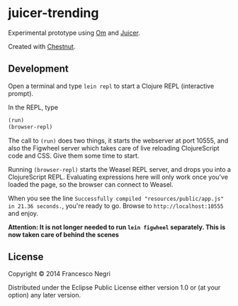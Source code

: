 # juicer-trending

Experimental prototype using [Om](https://github.com/omcljs/om) and
[Juicer](http://docs.bbcnewslabs.co.uk/Juicer-2.html).

Created with [Chestnut](http://plexus.github.io/chestnut/).

## Development

Open a terminal and type `lein repl` to start a Clojure REPL
(interactive prompt).

In the REPL, type

```clojure
(run)
(browser-repl)
```

The call to `(run)` does two things, it starts the webserver at port
10555, and also the Figwheel server which takes care of live reloading
ClojureScript code and CSS. Give them some time to start.

Running `(browser-repl)` starts the Weasel REPL server, and drops you
into a ClojureScript REPL. Evaluating expressions here will only work
once you've loaded the page, so the browser can connect to Weasel.

When you see the line `Successfully compiled "resources/public/app.js"
in 21.36 seconds.`, you're ready to go. Browse to
`http://localhost:10555` and enjoy.

**Attention: It is not longer needed to run `lein figwheel`
  separately. This is now taken care of behind the scenes**

## License

Copyright © 2014 Francesco Negri

Distributed under the Eclipse Public License either version 1.0 or (at
your option) any later version.
